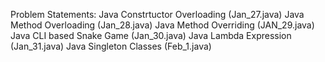 Problem Statements:
Java Constrtuctor Overloading (Jan_27.java)
Java Method Overloading (Jan_28.java)
Java Method Overriding (JAN_29.java)
Java CLI based Snake Game (Jan_30.java)
Java Lambda Expression (Jan_31.java)
Java Singleton Classes (Feb_1.java)
